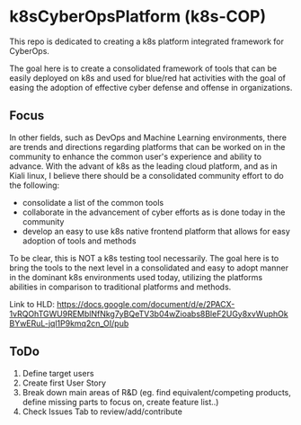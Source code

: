 # k8sCyberOpsPlatform (k8s-COP)

This repo is dedicated to creating a k8s platform integrated framework for CyberOps.

The goal here is to create a consolidated framework of tools that can be easily deployed on k8s and used for blue/red hat 
activities with the goal of easing the adoption of effective cyber defense and offense in organizations.

## Focus
In other fields, such as DevOps and Machine Learning environments, there are trends and directions regarding platforms that can be 
worked on in the community to enhance the common user's experience and ability to advance.  With the advant of k8s as the leading cloud 
platform, and as in Kiali linux, I believe there should be a consolidated community effort to do the following:
- consolidate a list of the common tools
- collaborate in the advancement of cyber efforts as is done today in the community
- develop an easy to use k8s native frontend platform that allows for easy adoption of tools and methods

To be clear, this is NOT a k8s testing tool necessarily.  The goal here is to bring the tools to the next level
in a consolidated and easy to adopt manner in the dominant k8s environments used today, utilizing the platforms
abilities in comparison to traditional platforms and methods.

Link to HLD: https://docs.google.com/document/d/e/2PACX-1vRQOhTGWU9REMblNfNkg7yBQeTV3b04wZioabs8BleF2UGy8xvWuphOkBYwERuL-jql1P9kmq2cn_OI/pub 

## ToDo
1. Define target users
2. Create first User Story
3. Break down main areas of R&D (eg. find equivalent/competing products, define missing parts to focus on, create feature list..)  
4. Check Issues Tab to review/add/contribute

